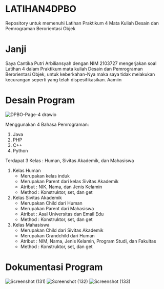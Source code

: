 # LATIHAN4DPBO
Repository untuk memenuhi Latihan Praktikum 4 Mata Kuliah Desain dan Pemrograman Berorientasi Objek

# Janji
Saya Cantika Putri Arbiliansyah dengan NIM 2103727 mengerjakan soal Latihan 4 
dalam Praktikum mata kuliah Desain dan Pemrograman Berorientasi Objek, untuk keberkahan-Nya
maka saya tidak melakukan kecurangan seperti yang telah dispesifikasikan. Aamiin

# Desain Program
![DPBO-Page-4 drawio](https://user-images.githubusercontent.com/85111014/224393074-358dab55-d447-4fe0-913f-10929b053033.png)

Menggunakan 4 Bahasa Pemrograman:
1. Java
2. PHP
3. C++
4. Python

Terdapat 3 Kelas : Human, Sivitas Akademik, dan Mahasiswa
1. Kelas Human
   - Merupakan kelas induk
   - Merupakan Parent dari kelas Sivitas Akademik
   - Atribut : NIK, Nama, dan Jenis Kelamin
   - Method : Konstruktor, set, dan get
2. Kelas Sivitas Akademik
   - Merupakan Child dari Human
   - Merupakan Parent dari Mahasiswa
   - Atribut : Asal Universitas dan Email Edu
   - Method : Konstruktor, set, dan get
3. Kelas Mahasiswa
   - Merupakan Child dari Sivitas Akademik
   - Merupakan Grandchild dari Human
   - Atribut : NIM, Nama, Jenis Kelamin, Program Studi, dan Fakultas
   - Method : Konstruktor, set, dan get

# Dokumentasi Program
![Screenshot (131)](https://user-images.githubusercontent.com/85111014/224393281-04e24268-ca70-47d0-a48f-da03fe2b162a.png)
![Screenshot (132)](https://user-images.githubusercontent.com/85111014/224393322-132d73cd-2004-42ff-a4f3-34c03eb27834.png)
![Screenshot (133)](https://user-images.githubusercontent.com/85111014/224393331-b557549b-f0b6-456c-95d9-9df60be437c6.png)




